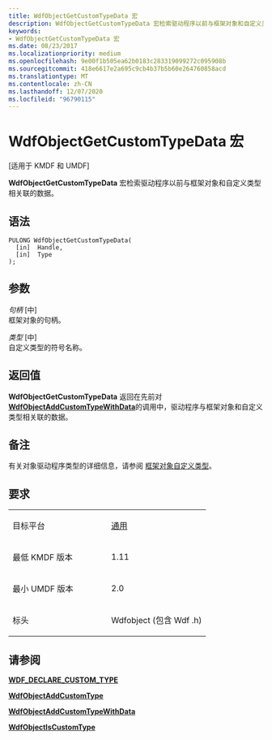```yaml
---
title: WdfObjectGetCustomTypeData 宏
description: WdfObjectGetCustomTypeData 宏检索驱动程序以前与框架对象和自定义类型相关联的数据。
keywords:
- WdfObjectGetCustomTypeData 宏
ms.date: 08/23/2017
ms.localizationpriority: medium
ms.openlocfilehash: 9e00f1b505ea62b0183c283319099272c095908b
ms.sourcegitcommit: 418e6617e2a695c9cb4b37b5b60e264760858acd
ms.translationtype: MT
ms.contentlocale: zh-CN
ms.lasthandoff: 12/07/2020
ms.locfileid: "96790115"
---
```

# <a name="wdfobjectgetcustomtypedata-macro"></a>WdfObjectGetCustomTypeData 宏


\[适用于 KMDF 和 UMDF\]

**WdfObjectGetCustomTypeData** 宏检索驱动程序以前与框架对象和自定义类型相关联的数据。

<a name="syntax"></a>语法
------

```ManagedCPlusPlus
PULONG WdfObjectGetCustomTypeData(
  [in]  Handle,
  [in]  Type
);
```

<a name="parameters"></a>参数
----------

*句柄* \[中\]  
框架对象的句柄。

*类型* \[中\]  
自定义类型的符号名称。

<a name="return-value"></a>返回值
------------

**WdfObjectGetCustomTypeData** 返回在先前对 [**WdfObjectAddCustomTypeWithData**](wdfobjectaddcustomtypewithdata.md)的调用中，驱动程序与框架对象和自定义类型相关联的数据。

<a name="remarks"></a>备注
-------

有关对象驱动程序类型的详细信息，请参阅 [框架对象自定义类型](./framework-object-custom-types.md)。

<a name="requirements"></a>要求
------------

<table>
<colgroup>
<col width="50%" />
<col width="50%" />
</colgroup>
<tbody>
<tr class="odd">
<td><p>目标平台</p></td>
<td><a href="https://go.microsoft.com/fwlink/p/?linkid=531356" data-raw-source="[Universal](https://go.microsoft.com/fwlink/p/?linkid=531356)">通用</a></td>
</tr>
<tr class="even">
<td><p>最低 KMDF 版本</p></td>
<td><p>1.11</p></td>
</tr>
<tr class="odd">
<td><p>最小 UMDF 版本</p></td>
<td><p>2.0</p></td>
</tr>
<tr class="even">
<td><p>标头</p></td>
<td>Wdfobject (包含 Wdf .h) </td>
</tr>
</tbody>
</table>

## <a name="see-also"></a>请参阅


[**WDF_DECLARE_CUSTOM_TYPE**](wdf-declare-custom-type.md)

[**WdfObjectAddCustomType**](wdfobjectaddcustomtype.md)

[**WdfObjectAddCustomTypeWithData**](wdfobjectaddcustomtypewithdata.md)

[**WdfObjectIsCustomType**](wdfobjectiscustomtype.md)

 

